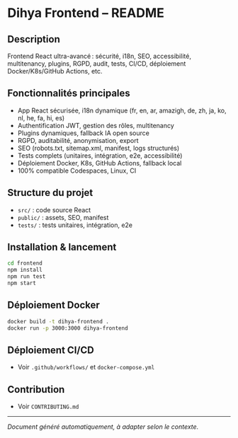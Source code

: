 # Dihya Frontend – README

## Description
Frontend React ultra-avancé : sécurité, i18n, SEO, accessibilité, multitenancy, plugins, RGPD, audit, tests, CI/CD, déploiement Docker/K8s/GitHub Actions, etc.

## Fonctionnalités principales
- App React sécurisée, i18n dynamique (fr, en, ar, amazigh, de, zh, ja, ko, nl, he, fa, hi, es)
- Authentification JWT, gestion des rôles, multitenancy
- Plugins dynamiques, fallback IA open source
- RGPD, auditabilité, anonymisation, export
- SEO (robots.txt, sitemap.xml, manifest, logs structurés)
- Tests complets (unitaires, intégration, e2e, accessibilité)
- Déploiement Docker, K8s, GitHub Actions, fallback local
- 100% compatible Codespaces, Linux, CI

## Structure du projet
- `src/` : code source React
- `public/` : assets, SEO, manifest
- `tests/` : tests unitaires, intégration, e2e

## Installation & lancement
```bash
cd frontend
npm install
npm run test
npm start
```

## Déploiement Docker
```bash
docker build -t dihya-frontend .
docker run -p 3000:3000 dihya-frontend
```

## Déploiement CI/CD
- Voir `.github/workflows/` et `docker-compose.yml`

## Contribution
- Voir `CONTRIBUTING.md`

---
*Document généré automatiquement, à adapter selon le contexte.*
